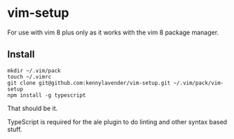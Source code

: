 # vim-setup

For use with vim 8 plus only as it works with the vim 8 package manager.

## Install

```
mkdir ~/.vim/pack
touch ~/.vimrc
git clone git@github.com:kennylavender/vim-setup.git ~/.vim/pack/vim-setup
npm install -g typescript
```

That should be it.

TypeScript is required for the ale plugin to do linting and other syntax based stuff.
